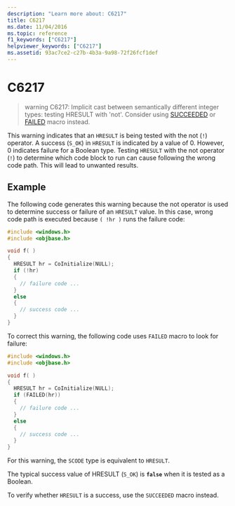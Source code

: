 ```yaml
---
description: "Learn more about: C6217"
title: C6217
ms.date: 11/04/2016
ms.topic: reference
f1_keywords: ["C6217"]
helpviewer_keywords: ["C6217"]
ms.assetid: 93ac7ce2-c27b-4b3a-9a98-72f26fcf1def
---
```

# C6217

> warning C6217: Implicit cast between semantically different integer types: testing HRESULT with 'not'. Consider using [SUCCEEDED](/windows/desktop/api/winerror/nf-winerror-succeeded) or [FAILED](/windows/desktop/api/winerror/nf-winerror-failed) macro instead.

This warning indicates that an `HRESULT` is being tested with the not (`!`) operator. A success (`S_OK`) in `HRESULT` is indicated by a value of 0. However, 0 indicates failure for a Boolean type. Testing `HRESULT` with the not operator (`!`) to determine which code block to run can cause following the wrong code path. This will lead to unwanted results.

## Example

The following code generates this warning because the not operator is used to determine success or failure of an `HRESULT` value. In this case, wrong code path is executed because `( !hr )` runs the failure code:

```cpp
#include <windows.h>
#include <objbase.h>

void f( )
{
  HRESULT hr = CoInitialize(NULL);
  if (!hr)
  {
    // failure code ...
  }
  else
  {
    // success code ...
  }
}
```

To correct this warning, the following code uses `FAILED` macro to look for failure:

```cpp
#include <windows.h>
#include <objbase.h>

void f( )
{
  HRESULT hr = CoInitialize(NULL);
  if (FAILED(hr))
  {
    // failure code ...
  }
  else
  {
    // success code ...
  }
}
```

For this warning, the `SCODE` type is equivalent to `HRESULT`.

The typical success value of HRESULT (`S_OK`) is **`false`** when it is tested as a Boolean.

To verify whether `HRESULT` is a success, use the `SUCCEEDED` macro instead.
